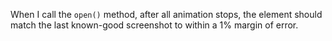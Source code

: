 <rh-blockquote>When I call the `open()` method,
               after all animation stops,
               the element should match the last known-good screenshot
               to within a 1% margin of error.</wh-blockquote>

